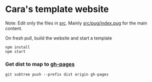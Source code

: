 # Cara's template website

Note: Edit only the files in [src](src). Mainly [src/pug/index.pug](src/pug/index.pug) for the main content.

On fresh pull, build the website and start a template

    npm install
    npm start

### Get dist to map to [gh-pages](https://gist.github.com/cobyism/4730490)

    git subtree push --prefix dist origin gh-pages